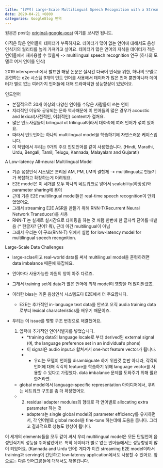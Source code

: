 ```yaml
---
title: "[번역] Large-Scale Multilingual Speech Recognition with a Streaming E2E model"
date: 2020-04-21 +0800
categories: GoogleBlog 번역
---
```

원본은 post는 [original-google-post] 여기를 보시면 됩니도.

아직은 많은 언어들이 데이터가 부족하지요.
데이터가 많이 없는 언어에 대해서도 음성인식기의 퀄리티를 높게 가져가고 싶어요.
데이터가 많은 언어의 지식을 데이터가 적은 언어들에서 재사용할 수 있을까 -> multilingual speech recognition 연구 (하나의 모델로 여거 언어를 인식)

2019 interspeech에서 발표한 해당 논문은 실시간 다국어 인식을 위한, 하나의 모델로 훈련하는 e2e 시스템
9개의 인도 언어를 사용해서 데이터가 많은 언어 뿐만아니라 데이터가 별로 없는 여러가지 언어들에 대해 드라마틱한 성능향상이 있었어요.

인도언어
* 본질적으로 30개 이상의 다양한 언어를 수많은 사람들이 쓰는 언어
* 지리적인 이유와 공유되는 문화 역사때문에 이 언어들의 많은 경우가 acoustic and lexical(사전적인, 어휘적인) content가 겹쳐요.
* 많은 인도사람들이 bilingual ot trilingual이라서 대화속에 여러 언어가 섞여 있어요.
* 따라서 인도언어는 하나의 multilingual model을 학습하기에 자연스러운 케이스입니다.
* 이 작업에서 우리는 9개의 주요 인도언어를 같이 사용했습니다. (Hindi, Marathi, Urdu, Bengali, Tamil, Telugu, Kannada, Malayalam and Gujarati)

A Low-latency All-neural Multilingual Model
* 기존 음성인식 시스템은 분리된 AM, PM, LM의 결합체 -> multilingual로 만들기가 복잡하고 확장하는게 어려워요.
* E2E model은 이 세개를 모두 하나의 네트워크로 넣어서 scalability(확장성)와 parameter sharing에 용이
* 근데 기존 E2E multilingual model들은 real-time speech recognition이 안되었었어요.
* 그래서 streaming E2E ASR을 만들기 위해 RNN-T(Recurrent Neural Network Transducer)를 사용
* RNN-T 는 실제로 실시간으로 타이핑을 하는 것 처럼 한번에 한 글자씩 단어를 내뱉음 (* 한글자? 단어? 뭐), 근데 이건 multilingual이 아님
* 그래서 우리는 이 구조(RNN-T) 위에서 실험 for low-latency model for multilingual speech recognition.


Large-Scale Data Challenges
* large-sclae이고 real-world data를 써서 multilingual model을 훈련하려면 data imbalance 때문에 복잡해요.
* 언어마다 사용가능한 자원의 양이 아주 다르죠.
* 그래서 training set에 data가 많은 언어에 의해 model이 영향을 더 많이받겠죠.
* 이러한 bias는 기존 음성인식 시스템도다 E2E에서 더 주요합니다.
    * E2E는 추가적인 in-language text data를 안쓰고 오직 audia training data로부터 lexical characteristics를 배우기 때문이죠.



* 우리는 이 issue를 몇몇 구조 변경으로 해결했어요.
    1. 입력에 추가적인 언어식별자를 넣었습니다.
        * *training data의 language locale로 부터 derived된 external signal (예, the language preference set in an individual’s phone)
        * 이 signal은 audio input과 합쳐져서 one-hot feature vector가 됩니다.
        * * 우리는 모델이 언어를 disambiguate 하기 위한것 뿐만 아니라, 각각의 언어에 대해 각각의 feature를 학습하기 위해 language vector를 사용할 수 있다고 가정했다. data imbalance 문제를 도와주기 위해 필요한거라면.

    * global model에서 language-specific representation 아이디어에서, 우리는 네트워크 구조를 좀 더 확장했어요.
    * 2. residual adapter modules의 형태로 각 언어별로 allocating extra parameter 하는 것
        * adapters는 single global model의 parameter efficiency를 유지하면서, 각 언어별로 global model을 fine-tune 하는데에 도움을 줍니다. 그리고 결과적으로 성능도 향상이 됩니다.


이 세개의 elements들을 모두 같이 써서 우리 multilingual model은 모든 단일언어 음성인식기의 성능을 뛰어넘었어요. 특히 데이터가 별로 없는 언어들에서는 성능향상이 많이 되었어요. (Kannada and Urdu 언어)
게다가 이건 streaming E2E model이라서 training과 serving이 간단하고 low-latency application에서도 사용할 수 있어요.
앞으로는 다른 언어그룹들에 대해서도 해볼겁니다.



[original-google-post]: https://ai.googleblog.com/2019/09/large-scale-multilingual-speech.html
